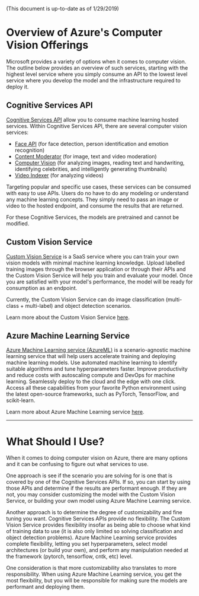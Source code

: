 (This document is up-to-date as of 1/29/2019)

# Overview of Azure's Computer Vision Offerings
Microsoft provides a variety of options when it comes to computer vision. The outline below provides an overview of such services, starting with the highest level service where you simply consume an API to the lowest level service where you develop the model and the infrastructure required to deploy it.

## Cognitive Services API
[Cognitive Services API](https://azure.microsoft.com/en-us/services/cognitive-services/) allow you to consume machine learning hosted services. Within Cognitive Services API, there are several computer vision services:

- [Face API](https://azure.microsoft.com/en-us/services/cognitive-services/face/) (for face detection, person identification and emotion recognition)
- [Content Moderator](https://azure.microsoft.com/en-us/services/cognitive-services/content-moderator/) (for image, text and video moderation)
- [Computer Vision](https://azure.microsoft.com/en-us/services/cognitive-services/computer-vision/) (for analyzing images, reading text and handwriting, identifying celebrities, and intelligently generating thumbnails)
- [Video Indexer](https://azure.microsoft.com/en-us/services/media-services/video-indexer/) (for analyzing videos)

Targeting popular and specific use cases, these services can be consumed with easy to use APIs. Users do no have to do any modeling or understand any machine learning concepts. They simply need to pass an image or video to the hosted endpoint, and consume the results that are returned.

For these Cognitive Services, the models are pretrained and cannot be modified. 

## Custom Vision Service
[Custom Vision Service](https://azure.microsoft.com/en-us/services/cognitive-services/custom-vision-service/) is a SaaS service where you can train your own vision models with minimal machine learning knowledge. Upload labelled training images through the browser application or through their APIs and the Custom Vision Service will help you train and evaluate your model. Once you are satisfied with your model's performance, the model will be ready for consumption as an endpoint.

Currently, the Custom Vision Service can do image classification (multi-class + multi-label) and object detection scenarios.

Learn more about the Custom Vision Service [here](https://docs.microsoft.com/en-us/azure/cognitive-services/custom-vision-service/home).

## Azure Machine Learning Service
[Azure Machine Learning service (AzureML)](https://azure.microsoft.com/en-us/services/machine-learning-service/) is a scenario-agnostic machine learning service that will help users accelerate training and deploying machine learning models. Use automated machine learning to identify suitable algorithms and tune hyperparameters faster. Improve productivity and reduce costs with autoscaling compute and DevOps for machine learning. Seamlessly deploy to the cloud and the edge with one click. Access all these capabilities from your favorite Python environment using the latest open-source frameworks, such as PyTorch, TensorFlow, and scikit-learn.

Learn more about Azure Machine Learning service [here](https://docs.microsoft.com/en-us/azure/machine-learning/service/).

---

# What Should I Use?
When it comes to doing computer vision on Azure, there are many options and it can be confusing to figure out what services to use.

One approach is see if the scenario you are solving for is one that is covered by one of the Cognitive Services APIs. If so, you can start by using those APIs and determine if the results are performant enough. If they are not, you may consider customizing the model with the Custom Vision Service, or building your own model using Azure Machine Learning service. 

Another approach is to determine the degree of customizability and fine tuning you want. Cognitive Services APIs provide no flexibility. The Custom Vision Service provides flexibility insofar as being able to choose what kind of training data to use (it is also only limited so solving classification and object detection problems). Azure Machine Learning service provides complete flexibility, letting you set hyperparameters, select model architectures (or build your own), and perform any manipulation needed at the framework (pytorch, tensorflow, cntk, etc) level. 

One consideration is that more customizability also translates to more responsibility. When using Azure Machine Learning service, you get the most flexibility, but you will be responsible for making sure the models are performant and deploying them. 
